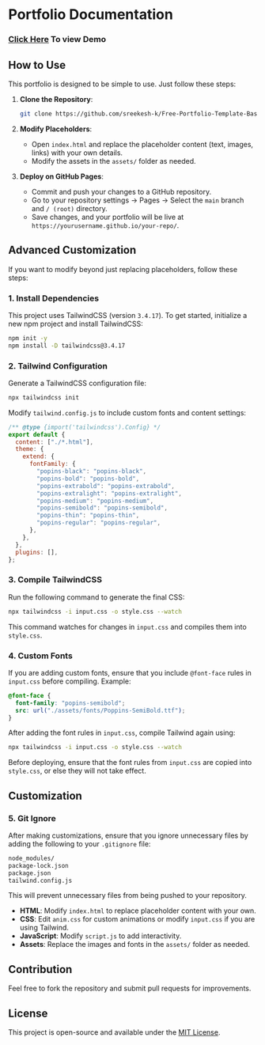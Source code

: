 # Portfolio Documentation

### [Click Here](https://sreekesh-k.github.io/Free-Portfolio-Template-Base/) To view Demo

## How to Use

This portfolio is designed to be simple to use. Just follow these steps:

1. **Clone the Repository**:

   ```sh
   git clone https://github.com/sreekesh-k/Free-Portfolio-Template-Base.git
   ```
2. **Modify Placeholders**:

   - Open `index.html` and replace the placeholder content (text, images, links) with your own details.
   - Modify the assets in the `assets/` folder as needed.
3. **Deploy on GitHub Pages**:

   - Commit and push your changes to a GitHub repository.
   - Go to your repository settings → Pages → Select the `main` branch and `/ (root)` directory.
   - Save changes, and your portfolio will be live at `https://yourusername.github.io/your-repo/`.

## Advanced Customization

If you want to modify beyond just replacing placeholders, follow these steps:

### 1. Install Dependencies

This project uses TailwindCSS (version `3.4.17`). To get started, initialize a new npm project and install TailwindCSS:

```sh
npm init -y
npm install -D tailwindcss@3.4.17
```

### 2. Tailwind Configuration

Generate a TailwindCSS configuration file:

```sh
npx tailwindcss init
```

Modify `tailwind.config.js` to include custom fonts and content settings:

```js
/** @type {import('tailwindcss').Config} */
export default {
  content: ["./*.html"],
  theme: {
    extend: {
      fontFamily: {
        "popins-black": "popins-black",
        "popins-bold": "popins-bold",
        "popins-extrabold": "popins-extrabold",
        "popins-extralight": "popins-extralight",
        "popins-medium": "popins-medium",
        "popins-semibold": "popins-semibold",
        "popins-thin": "popins-thin",
        "popins-regular": "popins-regular",
      },
    },
  },
  plugins: [],
};
```

### 3. Compile TailwindCSS

Run the following command to generate the final CSS:

```sh
npx tailwindcss -i input.css -o style.css --watch
```

This command watches for changes in `input.css` and compiles them into `style.css`.

### 4. Custom Fonts

If you are adding custom fonts, ensure that you include `@font-face` rules in `input.css` before compiling. Example:

```css
@font-face {
  font-family: "popins-semibold";
  src: url("./assets/fonts/Poppins-SemiBold.ttf");
}
```

After adding the font rules in `input.css`, compile Tailwind again using:

```sh
npx tailwindcss -i input.css -o style.css --watch
```

Before deploying, ensure that the font rules from `input.css` are copied into `style.css`, or else they will not take effect.

## Customization

### 5. Git Ignore

After making customizations, ensure that you ignore unnecessary files by adding the following to your `.gitignore` file:

```sh
node_modules/
package-lock.json
package.json
tailwind.config.js
```

This will prevent unnecessary files from being pushed to your repository.

- **HTML**: Modify `index.html` to replace placeholder content with your own.
- **CSS**: Edit `anim.css` for custom animations or modify `input.css` if you are using Tailwind.
- **JavaScript**: Modify `script.js` to add interactivity.
- **Assets**: Replace the images and fonts in the `assets/` folder as needed.

## Contribution

Feel free to fork the repository and submit pull requests for improvements.

## License

This project is open-source and available under the [MIT License](LICENSE).
